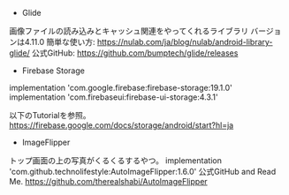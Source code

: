 * Glide

画像ファイルの読み込みとキャッシュ関連をやってくれるライブラリ
バージョンは4.11.0
簡単な使い方:
https://nulab.com/ja/blog/nulab/android-library-glide/
公式GitHub:
https://github.com/bumptech/glide/releases

* Firebase Storage

implementation 'com.google.firebase:firebase-storage:19.1.0'
implementation 'com.firebaseui:firebase-ui-storage:4.3.1'

以下のTutorialを参照。
https://firebase.google.com/docs/storage/android/start?hl=ja

* ImageFlipper

トップ画面の上の写真がくるくるするやつ。
implementation 'com.github.technolifestyle:AutoImageFlipper:1.6.0'
公式GitHub and Read Me.
https://github.com/therealshabi/AutoImageFlipper